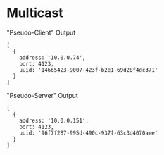 # Multicast

"Pseudo-Client" Output
```
[
  {
    address: '10.0.0.74',
    port: 4123,
    uuid: '14665423-9007-423f-b2e1-69d28f4dc371'
  }
]
```

"Pseudo-Server" Output

```
[
  {
    address: '10.0.0.151',
    port: 4123,
    uuid: '96f7f287-995d-490c-937f-63c3d4070aee'
  }
]
```